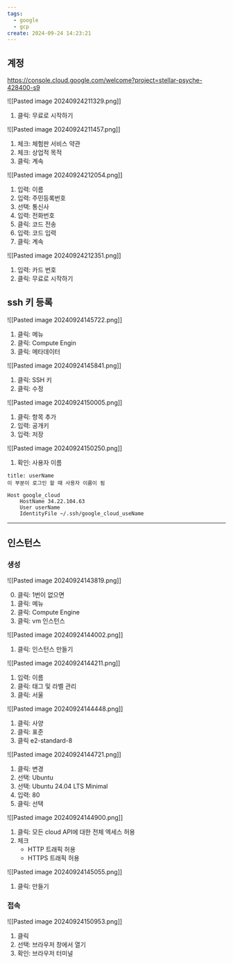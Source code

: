 ```yaml
---
tags:
  - google
  - gcp
create: 2024-09-24 14:23:21
---
```


## 계정
https://console.cloud.google.com/welcome?project=stellar-psyche-428400-s9

![[Pasted image 20240924211329.png]]

1. 클릭: 무료로 시작하기


![[Pasted image 20240924211457.png]]

1. 체크: 체험판 서비스 약관
2. 체크: 상업적 목적
3. 클릭: 계속


![[Pasted image 20240924212054.png]]
1. 입력: 이름
2. 입력: 주민등록번호
3. 선택: 통신사
4. 입력: 전화번호
5. 클릭: 코드 전송
6. 입력: 코드 입력
7. 클릭: 계속

![[Pasted image 20240924212351.png]]

1. 입력: 카드 번호
2. 클릭: 무료로 시작하기


## ssh 키 등록

![[Pasted image 20240924145722.png]]
1. 클릭: 메뉴
2. 클릭: Compute Engin
3. 클릭: 메타데이터


![[Pasted image 20240924145841.png]]
1. 클릭: SSH 키
2. 클릭: 수정

![[Pasted image 20240924150005.png]]
1. 클릭: 항목 추가
2. 입력: 공개키
3. 입력: 저장

![[Pasted image 20240924150250.png]]

1. 확인: 사용자 이름

```ad-attention
title: userName
이 부분이 로그인 할 때 사용자 이름이 됨
```

```ssh_config
Host google_cloud
	HostName 34.22.104.63
	User userName
	IdentityFile ~/.ssh/google_cloud_useName
```

---
## 인스턴스

### 생성

![[Pasted image 20240924143819.png]]

0. 클릭: 1번이 없으면
1. 클릭: 메뉴
2. 클릭: Compute Engine
3. 클릭: vm 인스턴스


![[Pasted image 20240924144002.png]]
1. 클릭: 인스턴스 만들기




![[Pasted image 20240924144211.png]]

1. 입력: 이름
2. 클릭: 태그 및 라벨 관리
3. 클릭: 서울

![[Pasted image 20240924144448.png]]
1. 클릭: 사양
2. 클릭: 표준
3. 클릭 e2-standard-8


![[Pasted image 20240924144721.png]]
1. 클릭: 변경
2. 선택: Ubuntu
3. 선택: Ubuntu 24.04 LTS Minimal
4. 입력: 80
5. 클릭: 선택


![[Pasted image 20240924144900.png]]

1. 클릭: 모든 cloud API에 대한 전체 엑세스 허용
2. 체크
	- HTTP 트래픽 허용
	- HTTPS 트래픽 허용


![[Pasted image 20240924145055.png]]

1. 클릭: 만들기


### 접속

![[Pasted image 20240924150953.png]]
1. 클릭
2. 선택: 브라우저 창에서 열기
3. 확인: 브라우저 터미널

